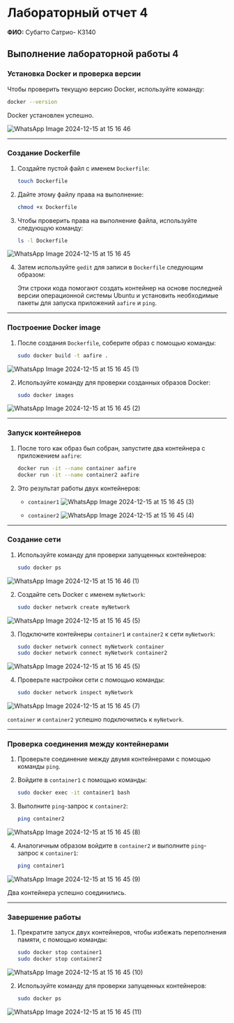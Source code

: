 # Лабораторный отчет 4

**ФИО:**  Cyбагто Сатрио- К3140

## Выполнение лабораторной работы 4

### Установка Docker и проверка версии
Чтобы проверить текущую версию Docker, используйте команду:
```bash
docker --version
```
Docker установлен успешно.

![WhatsApp Image 2024-12-15 at 15 16 46](https://github.com/user-attachments/assets/8aa440f8-c18c-4c62-92f3-f9fd72fdab72)

---

### Создание Dockerfile

1. Создайте пустой файл с именем `Dockerfile`:
   ```bash
   touch Dockerfile
   ```

2. Дайте этому файлу права на выполнение:
   ```bash
   chmod +x Dockerfile
   ```

3. Чтобы проверить права на выполнение файла, используйте следующую команду:
   ```bash
   ls -l Dockerfile
   ```
![WhatsApp Image 2024-12-15 at 15 16 45](https://github.com/user-attachments/assets/92f13647-4aa2-4860-a2e8-68448719c161)

4. Затем используйте `gedit` для записи в `Dockerfile` следующим образом:

   Эти строки кода помогают создать контейнер на основе последней версии операционной системы Ubuntu и установить необходимые пакеты для запуска приложений `aafire` и `ping`.

---

### Построение Docker image

1. После создания `Dockerfile`, соберите образ с помощью команды:
   ```bash
   sudo docker build -t aafire .
   ```
![WhatsApp Image 2024-12-15 at 15 16 45 (1)](https://github.com/user-attachments/assets/143632ae-ea18-4661-9988-3f507a9881e0)

2. Используйте команду для проверки созданных образов Docker:
   ```bash
   sudo docker images
   ```
![WhatsApp Image 2024-12-15 at 15 16 45 (2)](https://github.com/user-attachments/assets/395d1b1c-0983-4e3d-9aca-213c00cb100c)

---

### Запуск контейнеров

1. После того как образ был собран, запустите два контейнера с приложением `aafire`:
   ```bash
   docker run -it --name container aafire
   docker run -it --name container2 aafire
   ```

2. Это результат работы двух контейнеров:
   - `container1`
     ![WhatsApp Image 2024-12-15 at 15 16 45 (3)](https://github.com/user-attachments/assets/29abe379-5866-427e-b8d5-e2c9bfb76b89)

   - `container2`
![WhatsApp Image 2024-12-15 at 15 16 45 (4)](https://github.com/user-attachments/assets/9b040c9f-0145-4795-af01-8f3abc71db4c)

---

### Создание сети

1. Используйте команду для проверки запущенных контейнеров:
   ```bash
   sudo docker ps
   ```
![WhatsApp Image 2024-12-15 at 15 16 46 (1)](https://github.com/user-attachments/assets/93d0cdf3-2cae-4fef-a77f-ba2d3d0b82a3)

2. Создайте сеть Docker с именем `myNetwork`:
   ```bash
   sudo docker network create myNetwork
   ```
![WhatsApp Image 2024-12-15 at 15 16 45 (5)](https://github.com/user-attachments/assets/26b14395-d77d-4040-acb5-a6376027a6cb)

3. Подключите контейнеры `container1` и `container2` к сети `myNetwork`:
   ```bash
   sudo docker network connect myNetwork container
   sudo docker network connect myNetwork container2
   ```
![WhatsApp Image 2024-12-15 at 15 16 45 (5)](https://github.com/user-attachments/assets/7b4f87aa-e00f-4c53-beeb-ef9252c16bad)

4. Проверьте настройки сети с помощью команды:
   ```bash
   sudo docker network inspect myNetwork
   ```
![WhatsApp Image 2024-12-15 at 15 16 45 (7)](https://github.com/user-attachments/assets/acb4fb0d-05c1-4b3f-80a3-8ab722b202fa)

`container` и `container2` успешно подключились к `myNetwork`.

---

### Проверка соединения между контейнерами

1. Проверьте соединение между двумя контейнерами с помощью команды `ping`.
   
2. Войдите в `container1` с помощью команды:
   ```bash
   sudo docker exec -it container1 bash
   ```

3. Выполните `ping`-запрос к `container2`:
   ```bash
   ping container2
   ```
![WhatsApp Image 2024-12-15 at 15 16 45 (8)](https://github.com/user-attachments/assets/0c06e597-c487-4ae1-b644-e2423960d4c0)

4. Аналогичным образом войдите в `container2` и выполните `ping`-запрос к `container1`:
   ```bash
   ping container1
   ```
![WhatsApp Image 2024-12-15 at 15 16 45 (9)](https://github.com/user-attachments/assets/38718f11-7715-405f-a09c-7f22e72e7802)

Два контейнера успешно соединились.

---

### Завершение работы

1. Прекратите запуск двух контейнеров, чтобы избежать переполнения памяти, с помощью команды:
   ```bash
   sudo docker stop container1
   sudo docker stop container2
   ```
![WhatsApp Image 2024-12-15 at 15 16 45 (10)](https://github.com/user-attachments/assets/797aa252-9922-4427-a731-a8b14ed4f5dd)

2. Используйте команду для проверки запущенных контейнеров:
   ```bash
   sudo docker ps
   ```
![WhatsApp Image 2024-12-15 at 15 16 45 (11)](https://github.com/user-attachments/assets/014419d1-908e-437c-bde5-da58842d99f7)


